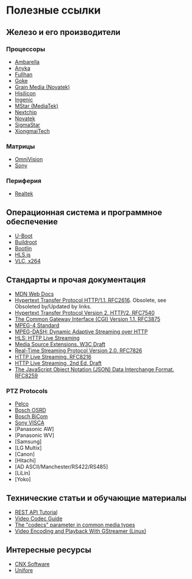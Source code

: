 # Полезные ссылки

Железо и его производители
--------------------------

### Процессоры

- [Ambarella](https://www.ambarella.com/)
- [Anyka](http://www.anyka.com/)
- [Fullhan](https://www.fullhan.com/)
- [Goke](http://www.goke.com/)
- [Grain Media (Novatek)](https://www.novatek.com.tw/)
- [Hisilicon](https://www.hisilicon.com/en/)
- [Ingenic](http://www.ingenic.com.cn/en/)
- [MStar (MediaTek)](http://www.mstarsemi.com/)
- [Nextchip](http://www.nextchip.com/)
- [Novatek](https://www.novatek.com.tw/)
- [SigmaStar](http://www.sigmastarsemi.com/)
- [XiongmaiTech](https://www.xiongmaitech.com/)


### Матрицы

- [OmniVision](https://www.ovt.com/)
- [Sony](https://www.sony-semicon.co.jp/)


### Периферия

- [Realtek](https://www.realtek.com/)



Операционная система и программное обеспечение
----------------------------------------------

- [U-Boot](https://www.denx.de/wiki/U-Boot)
- [Buildroot](https://buildroot.org/)
- [Bootlin](https://github.com/bootlin)
- [HLS.js](https://github.com/video-dev/hls.js/)
- [VLC, x264](https://www.videolan.org/)


Стандарты и прочая документация
-------------------------------

- [MDN Web Docs](https://developer.mozilla.org/)
- [Hypertext Transfer Protocol HTTP/1.1. RFC2616](https://www.rfc-editor.org/info/rfc2616). Obsolete, see Obsoleted by/Updated by links.
- [Hypertext Transfer Protocol Version 2. HTTP/2. RFC7540](https://www.rfc-editor.org/info/rfc7540)
- [The Common Gateway Interface (CGI) Version 1.1. RFC3875](https://www.rfc-editor.org/info/rfc3875)
- [MPEG-4 Standard](https://mpeg.chiariglione.org/standards/mpeg-4)
- [MPEG-DASH: Dynamic Adaptive Streaming over HTTP](https://mpeg.chiariglione.org/standards/mpeg-dash)
- [HLS: HTTP Live Streaming](https://developer.apple.com/streaming/)
- [Media Source Extensions. W3C Draft](https://w3c.github.io/media-source/)
- [Real-Time Streaming Protocol Version 2.0. RFC7826](https://www.rfc-editor.org/info/rfc7826)
- [HTTP Live Streaming. RFC8216](https://www.rfc-editor.org/info/rfc8216)
- [HTTP Live Streaming, 2nd Ed. Draft](https://datatracker.ietf.org/doc/html/draft-pantos-hls-rfc8216bis-10)
- [The JavaScript Object Notation (JSON) Data Interchange Format. RFC8259](https://www.rfc-editor.org/info/rfc8259)


### PTZ Protocols

- [Pelco](https://shopdelta.eu/pelco-d-pelco-p_l2_aid1047.html)
- [Bosch OSRD](https://resources-boschsecurity-cdn.azureedge.net/public/documents/OSRD_Protocols_Configuration_Manual_enUS_20804604939.pdf)
- [Bosch BiCom](https://manualzz.com/doc/22138427/bicom-protocol-for-bosch-ptz-cameras)
- [Sony VISCA](https://www.epiphan.com/userguides/LUMiO12x/Content/UserGuides/PTZ/3-operation/VISCAcommands.htm)
- [Panasonic AW]
- [Panasonic WV]
- [Samsung]
- [LG Multix]
- [Canon]
- [Hitachi]
- [AD ASCII/Manchester/RS422/RS485]
- [LiLin]
- [Yoko]


Технические статьи и обучающие материалы
----------------------------------------

- [REST API Tutorial](https://restfulapi.net/)
- [Video Codec Guide](https://developer.mozilla.org/en-US/docs/Web/Media/Formats/Video_codecs)
- [The "codecs" parameter in common media types](https://developer.mozilla.org/en-US/docs/Web/Media/Formats/codecs_parameter)
- [Video Encoding and Playback With GStreamer (Linux)](https://developer.toradex.com/knowledge-base/video-playback-linux)


Интересные ресурсы
------------------

- [CNX Software](https://www.cnx-software.com/)
- [Unifore](https://www.unifore.net/)


